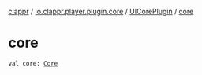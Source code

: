[clappr](../../index.md) / [io.clappr.player.plugin.core](../index.md) / [UICorePlugin](index.md) / [core](./core.md)

# core

`val core: `[`Core`](../../io.clappr.player.components/-core/index.md)